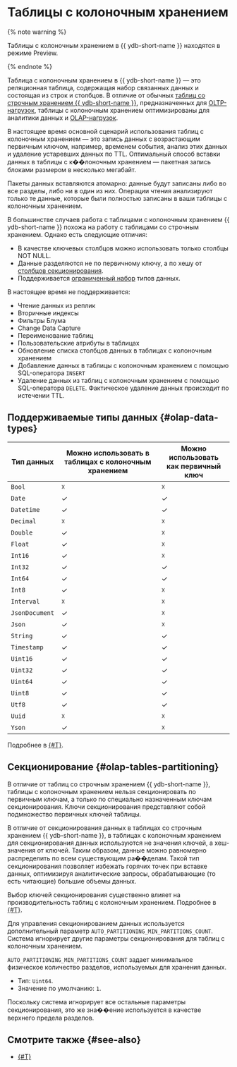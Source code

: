 # Таблицы с колоночным хранением

{% note warning %}

Таблицы с колоночным хранением в {{ ydb-short-name }} находятся в режиме Preview.

{% endnote %}

Таблица с колоночным хранением в {{ ydb-short-name }} — это реляционная таблица, содержащая набор связанных данных и состоящая из строк и столбцов. В отличие от обычных [таблиц со строчным хранением {{ ydb-short-name }}](#table), предназначенных для [OLTP-нагрузок](https://ru.wikipedia.org/wiki/OLTP), таблицы с колоночным хранением оптимизированы для аналитики данных и [OLAP-нагрузок](https://ru.wikipedia.org/wiki/OLAP).

В настоящее время основной сценарий использования таблиц с колоночным хранением — это запись данных с возрастающим первичным ключом, например, временем события, анализ этих данных и удаление устаревших данных по TTL. Оптимальный способ вставки данных в таблицы с к��лоночным хранением — пакетная запись блоками размером в несколько мегабайт.

Пакеты данных вставляются атомарно: данные будут записаны либо во все разделы, либо ни в один из них. Операции чтения анализируют только те данные, которые были полностью записаны в ваши таблицы с колоночным хранением.

В большинстве случаев работа с таблицами с колоночным хранением {{ ydb-short-name }} похожа на работу с таблицами со строчным хранением. Однако есть следующие отличия:

* В качестве ключевых столбцов можно использовать только столбцы NOT NULL.
* Данные разделяются не по первичному ключу, а по хешу от [столбцов секционирования](#olap-tables-partitioning).
* Поддерживается [ограниченный набор](#olap-data-types) типов данных.

В настоящее время не поддерживается:

* Чтение данных из реплик
* Вторичные индексы
* Фильтры Блума
* Change Data Capture
* Переименование таблиц
* Пользовательские атрибуты в таблицах
* Обновление списка столбцов данных в таблицах с колоночным хранением
* Добавление данных в таблицы с колоночным хранением с помощью SQL-оператора `INSERT`
* Удаление данных из таблиц с колоночным хранением с помощью SQL-оператора `DELETE`. Фактическое удаление данных происходит по истечении TTL.

## Поддерживаемые типы данных {#olap-data-types}

| Тип данных | Можно использовать в<br/>таблицах с колоночным хранением | Можно использовать<br/>как первичный ключ |
---|---|---
| `Bool` | ☓ | ☓ |
| `Date` | ✓ | ✓ |
| `Datetime` | ✓ | ✓ |
| `Decimal` | ☓ | ☓ |
| `Double` | ✓ | ☓ |
| `Float` | ✓ | ☓ |
| `Int16` | ✓ | ☓ |
| `Int32` | ✓ | ✓ |
| `Int64` | ✓ | ✓ |
| `Int8` | ✓ | ☓ |
| `Interval` | ☓ | ☓ |
| `JsonDocument` | ✓ | ☓ |
| `Json` | ✓ | ☓ |
| `String` | ✓ | ✓ |
| `Timestamp` | ✓ | ✓ |
| `Uint16` | ✓ | ✓ |
| `Uint32` | ✓ | ✓ |
| `Uint64` | ✓ | ✓ |
| `Uint8` | ✓ | ✓ |
| `Utf8` | ✓ | ✓ |
| `Uuid` | ☓ | ☓ |
| `Yson` | ✓ | ☓ |

Подробнее в [{#T}](../yql/reference/types/index.md).

## Секционирование {#olap-tables-partitioning}

В отличие от таблиц со строчным хранением {{ ydb-short-name }}, таблицы с колоночным хранением нельзя секционировать по первичным ключам, а только по специально назначенным ключам секционирования. Ключи секционирования представляют собой подмножество первичных ключей таблицы.

В отличие от секционирования данных в таблицах со строчным хранением {{ ydb-short-name }}, в таблицах с колоночным хранением для секционирования данных используются не значения ключей, а хеш-значения от ключей. Таким образом, данные можно равномерно распределить по всем существующим ра��делам. Такой тип секционирования позволяет избежать горячих точек при вставке данных, оптимизируя аналитические запросы, обрабатывающие (то есть читающие) большие объемы данных.

Выбор ключей секционирования существенно влияет на производительность таблиц с колоночным хранением. Подробнее в [{#T}](../best_practices/pk-olap-scalability.md).

Для управления секционированием данных используется дополнительный параметр `AUTO_PARTITIONING_MIN_PARTITIONS_COUNT`. Система игнорирует другие параметры секционирования для таблиц с колоночным хранением.

`AUTO_PARTITIONING_MIN_PARTITIONS_COUNT` задает минимальное физическое количество разделов, используемых для хранения данных.

* Тип: `Uint64`.
* Значение по умолчанию: `1`.

Поскольку система игнорирует все остальные параметры секционирования, это же зна��ение используется в качестве верхнего предела разделов.

## Смотрите также {#see-also}

* [{#T}](../yql/reference/syntax/create_table.md#olap-tables)